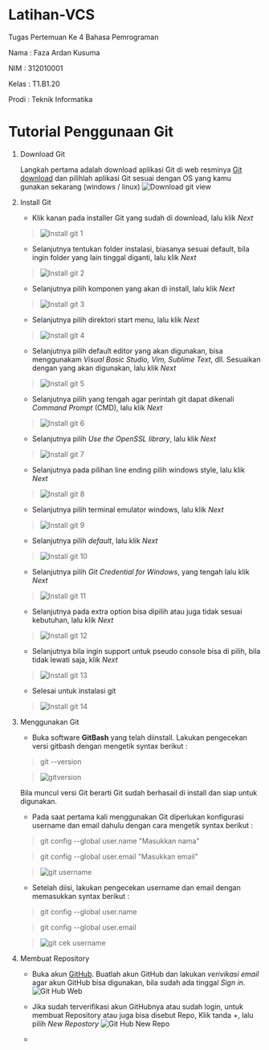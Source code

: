 # Latihan-VCS
Tugas Pertemuan Ke 4 Bahasa Pemrograman

Nama    : Faza Ardan Kusuma

NIM     : 312010001

Kelas   : T1.B1.20

Prodi   : Teknik Informatika

# Tutorial Penggunaan Git

1. Download Git
   
    Langkah pertama adalah download aplikasi Git di web resminya [Git download](https://git-scm.com/) dan pilihlah aplikasi Git sesuai dengan OS yang kamu gunakan sekarang (windows / linux)
    ![Download git view](Pic/gitdownload.png)

2. Install Git

    * Klik kanan pada installer Git yang sudah di download, lalu klik *Next*
    >![Install git 1](Pic/Installgit1.png)

    * Selanjutnya tentukan folder instalasi, biasanya sesuai default, bila ingin folder yang lain tinggal diganti, lalu klik *Next*
    >![Install git 2](Pic/Installgit2.png)

    * Selanjutnya pilih komponen yang akan di install, lalu klik *Next*
    >![Install git 3](Pic/Installgit3.png)

    * Selanjutnya pilih direktori start menu, lalu klik *Next*
    >![Install git 4](Pic/Installgit4.png)

    * Selanjutnya pilih default editor yang akan digunakan, bisa menggunakam *Visual Basic Studio, Vim, Sublime Text*, dll. Sesuaikan dengan yang akan digunakan, lalu klik *Next*
    >![Install git 5](Pic/Installgit5.png)

    * Selanjutnya pilih yang tengah agar perintah git dapat dikenali *Command Prompt* (CMD), lalu klik *Next*
    >![Install git 6](Pic/Installgit6.png)

    * Selanjutnya pilih *Use the OpenSSL library*, lalu klik *Next*
    >![Install git 7](Pic/Installgit7.png)

    * Selanjutnya pada pilihan line ending pilih windows style, lalu klik *Next*
    >![Install git 8](Pic/Installgit8.png)

    * Selanjutnya pilih terminal emulator windows, lalu klik *Next*
    >![Install git 9](Pic/Installgit9.png)


    * Selanjutnya pilih *default*, lalu klik *Next*
    >![Install git 10](Pic/Installgit10.png)

    * Selanjutnya pilih *Git Credential for Windows*, yang tengah lalu klik *Next*
    >![Install git 11](Pic/Installgit11.png)

    * Selanjutnya pada extra option bisa dipilih atau juga tidak sesuai kebutuhan, lalu klik *Next*
    >![Install git 12](Pic/Installgit12.png)

    * Selanjutnya bila ingin support untuk pseudo console bisa di pilih, bila tidak lewati saja, klik *Next*
    >![Install git 13](Pic/Installgit13.png)

    * Selesai untuk instalasi git
    >![Install git 14](Pic/Installgit14.png)

3. Menggunakan Git 

    * Buka software **GitBash** yang telah diinstall. Lakukan pengecekan versi gitbash dengan mengetik syntax berikut :
    > git --version

    > ![gitversion](Pic/gitversion.png)

    Bila muncul versi Git berarti Git sudah berhasail di install dan siap untuk digunakan.

    * Pada saat pertama kali menggunakan Git diperlukan konfigurasi username dan email dahulu dengan cara mengetik syntax berikut :
    > git config --global user.name "Masukkan nama"

    > git config --global user.email "Masukkan email"

    > ![git username](Pic/inputusername&email.png)

    * Setelah diisi, lakukan pengecekan username dan email dengan memasukkan syntax berikut :
    > git config --global user.name

    > git config --global user.email

    >![git cek username](Pic/cekusername.png)

4. Membuat Repository 

    * Buka akun [GitHub](https://github.com/). Buatlah akun GitHub dan lakukan *verivikasi email* agar akun GitHub bisa digunakan, bila sudah ada tinggal *Sign in*.
    ![Git Hub Web](Pic/githubwe.png)

    * Jika sudah terverifikasi akun GitHubnya atau sudah login, untuk membuat Repository atau juga bisa disebut Repo, Klik tanda +, lalu pilih *New Repostory*
    ![Git Hub New Repo](Pic/newrepo.png)

    * 

